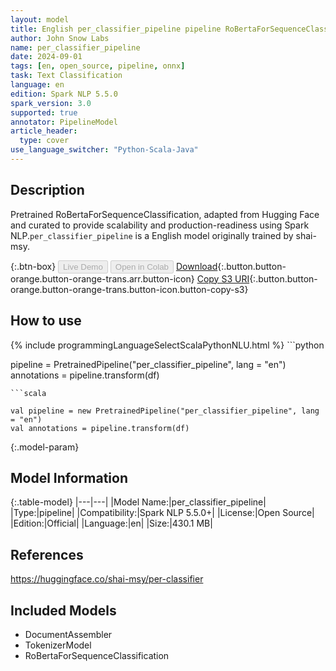 ```yaml
---
layout: model
title: English per_classifier_pipeline pipeline RoBertaForSequenceClassification from shai-msy
author: John Snow Labs
name: per_classifier_pipeline
date: 2024-09-01
tags: [en, open_source, pipeline, onnx]
task: Text Classification
language: en
edition: Spark NLP 5.5.0
spark_version: 3.0
supported: true
annotator: PipelineModel
article_header:
  type: cover
use_language_switcher: "Python-Scala-Java"
---
```


## Description

Pretrained RoBertaForSequenceClassification, adapted from Hugging Face and curated to provide scalability and production-readiness using Spark NLP.`per_classifier_pipeline` is a English model originally trained by shai-msy.

{:.btn-box}
<button class="button button-orange" disabled>Live Demo</button>
<button class="button button-orange" disabled>Open in Colab</button>
[Download](https://s3.amazonaws.com/auxdata.johnsnowlabs.com/public/models/per_classifier_pipeline_en_5.5.0_3.0_1725212330229.zip){:.button.button-orange.button-orange-trans.arr.button-icon}
[Copy S3 URI](s3://auxdata.johnsnowlabs.com/public/models/per_classifier_pipeline_en_5.5.0_3.0_1725212330229.zip){:.button.button-orange.button-orange-trans.button-icon.button-copy-s3}

## How to use



<div class="tabs-box" markdown="1">
{% include programmingLanguageSelectScalaPythonNLU.html %}
```python

pipeline = PretrainedPipeline("per_classifier_pipeline", lang = "en")
annotations =  pipeline.transform(df)   

```
```scala

val pipeline = new PretrainedPipeline("per_classifier_pipeline", lang = "en")
val annotations = pipeline.transform(df)

```
</div>

{:.model-param}
## Model Information

{:.table-model}
|---|---|
|Model Name:|per_classifier_pipeline|
|Type:|pipeline|
|Compatibility:|Spark NLP 5.5.0+|
|License:|Open Source|
|Edition:|Official|
|Language:|en|
|Size:|430.1 MB|

## References

https://huggingface.co/shai-msy/per-classifier

## Included Models

- DocumentAssembler
- TokenizerModel
- RoBertaForSequenceClassification